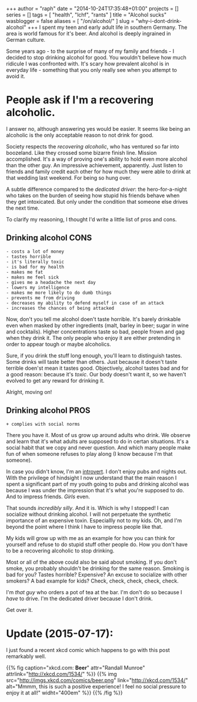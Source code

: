 +++
author = "raph"
date = "2014-10-24T17:35:48+01:00"
projects = []
series = []
tags = [ "health", "lchf", "rants" ]
title = "Alcohol sucks"
wasblogger = false
aliases = [ "/on/alcohol/" ]
slug = "why-i-dont-drink-alcohol"
+++
I spent my teen and early adult life in southern Germany. The area is world famous for it's beer. And alcohol is deeply ingrained in German culture.

Some years ago - to the surprise of many of my family and friends - I decided to stop drinking alcohol for good. You wouldn't believe how much ridicule I was confronted with. It's scary how prevalent alcohol is in everyday life - something that you only really see when you attempt to avoid it.

# People ask if I'm a recovering alcoholic.
I answer no, although answering yes would be easier. It seems like being an alcoholic is the only acceptable reason to not drink for good.

Society respects the *recovering alcoholic*, who has ventured so far into boozeland. Like they crossed some bizarre finish line. Mission accomplished. It's a way of proving one's ability to hold even more alcohol than the other guy. An impressive achievement, apparently. Just listen to friends and family credit each other for how much they were able to drink at that wedding last weekend. For being so hung over.

A subtle difference compared to the *dedicated driver*: the hero-for-a-night who takes on the burden of seeing how stupid his friends behave when they get intoxicated. But only under the condition that someone else drives the next time. 

To clarify my reasoning, I thought I'd write a little list of pros and cons.

## Drinking alcohol CONS
	- costs a lot of money
	- tastes horrible
	- it's literally toxic
	- is bad for my health
	- makes me fat
	- makes me feel sick
	- gives me a headache the next day
    - lowers my intelligence
	- makes me more likely to do dumb things
	- prevents me from driving
	- decreases my ability to defend myself in case of an attack
	- increases the chances of being attacked

Now, don't you tell me alcohol doen't taste horrible. It's barely drinkable even when masked by other ingredients (malt, barley in beer; sugar in wine and cocktails). Higher concentrations taste so bad, people frown and gag when they drink it. The only people who enjoy it are either pretending in order to appear tough or maybe alcoholics.

Sure, if you drink the stuff long enough, you'll learn to distinguish tastes. Some drinks will taste better than others. Just because it doesn't taste terrible doen'st mean it tastes good. Objectively, alcohol tastes bad and for a good reason: because it's *toxic*. Our body doesn't want it, so we haven't evolved to get any reward for drinking it.

Alright, moving on!

## Drinking alcohol PROS
    + complies with social norms

There you have it. Most of us grow up around adults who drink. We observe and learn that it's what adults are supposed to do in certan situations. It's a social habit that we copy and never question. And which many people make fun of when someone refuses to play along (I know because I'm that someone).

In case you didn't know, I'm an [introvert](/on/introverts). I don't enjoy pubs and nights out. With the privilege of hindsight I now understand that the main reason I spent a significant part of my youth going to pubs and drinking alcohol was because I was under the impression that it's what you're supposed to do. And to impress friends. *Girls* even.

That sounds *incredibly silly*. And it is. Which is why I stopped! I can socialize without drinking alcohol. I will not perpetuate the synthetic importance of an expensive toxin. Especiallly not to my kids. Oh, and I'm beyond the point where I think I have to impress people like that.

My kids will grow up with me as an example for how you can think for yourself and refuse to do stupid stuff other people do. How you don't have to be a recovering alcoholic to stop drinking.

Most or all of the above could also be said about smoking. If you don't smoke, you probably shouldn't be drinking for the same reason. Smoking is bad for you? Tastes horrible? Expensive? An excuse to socialize with other smokers? A bad example for kids? Check, check, check, check, check.

I'm *that guy* who orders a pot of tea at the bar. I'm don't do so because I *have* to drive. I'm the dedicated driver because I don't drink.

Get over it.

# Update (2015-07-17):
I just found a recent xkcd comic which happens to go with this post remarkably well.

{{% fig caption="xkcd.com: **Beer**" attr="Randall Munroe" attrlink="http://xkcd.com/1534/" %}}
{{% img src="http://imgs.xkcd.com/comics/beer.png"  link="http://xkcd.com/1534/" alt="Mmmm, this is such a positive experience! I feel no social pressure to enjoy it at all!" widht="400em" %}}
{{% /fig %}}
